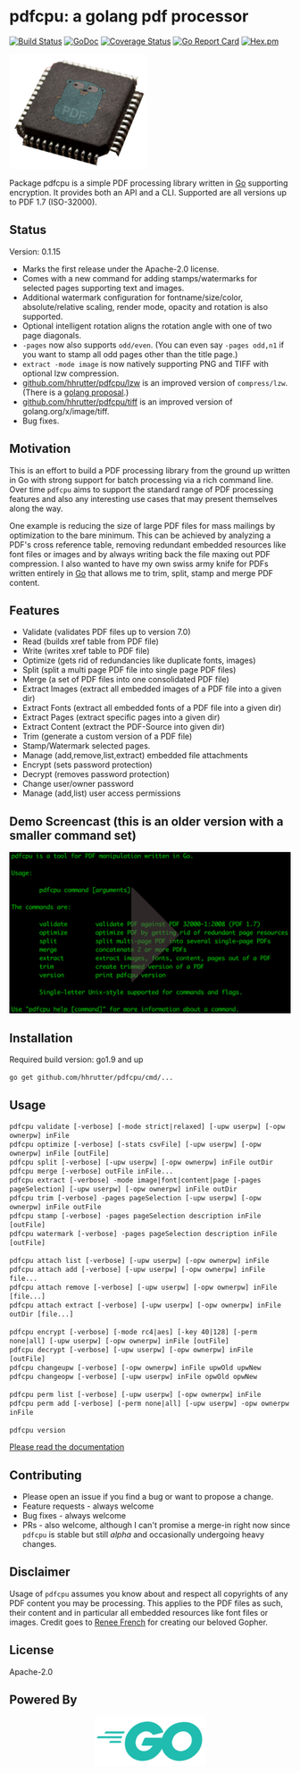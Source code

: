 # pdfcpu: a golang pdf processor

[![Build Status](https://travis-ci.org/hhrutter/pdfcpu.svg?branch=master)](https://travis-ci.org/hhrutter/pdfcpu)
[![GoDoc](https://godoc.org/github.com/hhrutter/pdfcpu?status.svg)](https://godoc.org/github.com/hhrutter/pdfcpu)
[![Coverage Status](https://coveralls.io/repos/github/hhrutter/pdfcpu/badge.svg?branch=master)](https://coveralls.io/github/hhrutter/pdfcpu?branch=master)
[![Go Report Card](https://goreportcard.com/badge/github.com/hhrutter/pdfcpu)](https://goreportcard.com/report/github.com/hhrutter/pdfcpu)
[![Hex.pm](https://img.shields.io/hexpm/l/plug.svg)](https://opensource.org/licenses/Apache-2.0)

![logo](resources/pdfchip3.png)

Package pdfcpu is a simple PDF processing library written in [Go](http://golang.org) supporting encryption.
It provides both an API and a CLI. Supported are all versions up to PDF 1.7 (ISO-32000).

## Status

Version: 0.1.15

* Marks the first release under the Apache-2.0 license.
* Comes with a new command for adding stamps/watermarks for selected pages supporting text and images.
* Additional watermark configuration for fontname/size/color, absolute/relative scaling, render mode, opacity and rotation is also supported.
* Optional intelligent rotation aligns the rotation angle with one of two page diagonals.
* `-pages` now also supports `odd/even`. (You can even say `-pages odd,n1` if you want to stamp all odd pages other than the title page.)
* `extract -mode image` is now natively supporting PNG and TIFF with optional lzw compression.
* [github.com/hhrutter/pdfcpu/lzw](https://github.com/hhrutter/pdfcpu/tree/master/lzw) is an improved version of `compress/lzw`. (There is a [golang proposal](https://github.com/golang/go/issues/25409).)
* [github.com/hhrutter/pdfcpu/tiff](https://github.com/hhrutter/pdfcpu/tree/master/tiff) is an improved version of golang.org/x/image/tiff.
* Bug fixes.

## Motivation

This is an effort to build a PDF processing library from the ground up written in Go with strong support for batch processing via a rich command line. Over time `pdfcpu` aims to support the standard range of PDF processing features and also any interesting use cases that may present themselves along the way.

One example is reducing the size of large PDF files for mass mailings by optimization to the bare minimum. This can be achieved by analyzing a PDF's cross reference table, removing redundant embedded resources like font files or images and by always writing back the file maxing out PDF compression. I also wanted to have my own swiss army knife for PDFs written entirely in [Go](http://golang.org) that allows me to trim, split, stamp and merge PDF content.

## Features

* Validate (validates PDF files up to version 7.0)
* Read (builds xref table from PDF file)
* Write (writes xref table to PDF file)
* Optimize (gets rid of redundancies like duplicate fonts, images)
* Split (split a multi page PDF file into single page PDF files)
* Merge (a set of PDF files into one consolidated PDF file)
* Extract Images (extract all embedded images of a PDF file into a given dir)
* Extract Fonts (extract all embedded fonts of a PDF file into a given dir)
* Extract Pages (extract specific pages into a given dir)
* Extract Content (extract the PDF-Source into given dir)
* Trim (generate a custom version of a PDF file)
* Stamp/Watermark selected pages.
* Manage (add,remove,list,extract) embedded file attachments
* Encrypt (sets password protection)
* Decrypt (removes password protection)
* Change user/owner password
* Manage (add,list) user access permissions

## Demo Screencast (this is an older version with a smaller command set)

[![asciicast](resources/demo.png)](https://asciinema.org/a/P5jaAo9kgZXKj2iSA1OqIdLAU)

## Installation

Required build version: go1.9 and up

`go get github.com/hhrutter/pdfcpu/cmd/...`

## Usage

    pdfcpu validate [-verbose] [-mode strict|relaxed] [-upw userpw] [-opw ownerpw] inFile
    pdfcpu optimize [-verbose] [-stats csvFile] [-upw userpw] [-opw ownerpw] inFile [outFile]
    pdfcpu split [-verbose] [-upw userpw] [-opw ownerpw] inFile outDir
    pdfcpu merge [-verbose] outFile inFile...
    pdfcpu extract [-verbose] -mode image|font|content|page [-pages pageSelection] [-upw userpw] [-opw ownerpw] inFile outDir
    pdfcpu trim [-verbose] -pages pageSelection [-upw userpw] [-opw ownerpw] inFile outFile
    pdfcpu stamp [-verbose] -pages pageSelection description inFile [outFile]
    pdfcpu watermark [-verbose] -pages pageSelection description inFile [outFile]

    pdfcpu attach list [-verbose] [-upw userpw] [-opw ownerpw] inFile
    pdfcpu attach add [-verbose] [-upw userpw] [-opw ownerpw] inFile file...
    pdfcpu attach remove [-verbose] [-upw userpw] [-opw ownerpw] inFile [file...]
    pdfcpu attach extract [-verbose] [-upw userpw] [-opw ownerpw] inFile outDir [file...]

    pdfcpu encrypt [-verbose] [-mode rc4|aes] [-key 40|128] [-perm none|all] [-upw userpw] [-opw ownerpw] inFile [outFile]
    pdfcpu decrypt [-verbose] [-upw userpw] [-opw ownerpw] inFile [outFile]
    pdfcpu changeupw [-verbose] [-opw ownerpw] inFile upwOld upwNew
    pdfcpu changeopw [-verbose] [-upw userpw] inFile opwOld opwNew

    pdfcpu perm list [-verbose] [-upw userpw] [-opw ownerpw] inFile
    pdfcpu perm add [-verbose] [-perm none|all] [-upw userpw] -opw ownerpw inFile

    pdfcpu version

 [Please read the documentation](https://godoc.org/github.com/hhrutter/pdfcpu)

## Contributing

* Please open an issue if you find a bug or want to propose a change.
* Feature requests - always welcome
* Bug fixes - always welcome
* PRs - also welcome, although I can't promise a merge-in right now since `pdfcpu` is stable but still _alpha_ and occasionally undergoing heavy changes.

## Disclaimer

Usage of `pdfcpu` assumes you know about and respect all copyrights of any PDF content you may be processing. This applies to the PDF files as such, their content and in particular all embedded resources like font files or images. Credit goes to [Renee French](https://instagram.com/reneefrench) for creating our beloved Gopher.

## License

Apache-2.0


## Powered By

<p align="center">
  <a href="https://golang.org"> <img src="resources/Go-Logo_Aqua.png" width="200"> </a>
</p>
